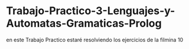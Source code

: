 # Trabajo-Practico-3-Lenguajes-y-Automatas-Gramaticas-Prolog
en este Trabajo Practico estaré resolviendo los ejercicios de la filmina 10
